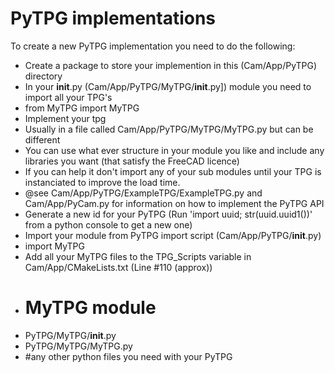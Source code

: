 # PyTPG implementations

To create a new PyTPG implementation you need to do the following:
* Create a package to store your implemention in this (Cam/App/PyTPG) directory
* In your __init__.py (Cam/App/PyTPG/MyTPG/__init__.py]) module you need to import all your TPG's
 * from MyTPG import MyTPG
* Implement your tpg 
 * Usually in a file called Cam/App/PyTPG/MyTPG/MyTPG.py but can be different
 * You can use what ever structure in your module you like and include any libraries you want (that satisfy the FreeCAD licence)
 * If you can help it don't import any of your sub modules until your TPG is instanciated to improve the load time.
 * @see Cam/App/PyTPG/ExampleTPG/ExampleTPG.py and Cam/App/PyCam.py for information on how to implement the PyTPG API
 * Generate a new id for your PyTPG (Run 'import uuid; str(uuid.uuid1())' from a python console to get a new one)
* Import your module from PyTPG import script (Cam/App/PyTPG/__init__.py)
 * import MyTPG
* Add all your MyTPG files to the TPG_Scripts variable in Cam/App/CMakeLists.txt (Line #110 (approx))
 * # MyTPG module
 * PyTPG/MyTPG/__init__.py
 * PyTPG/MyTPG/MyTPG.py
 * #any other python files you need with your PyTPG
